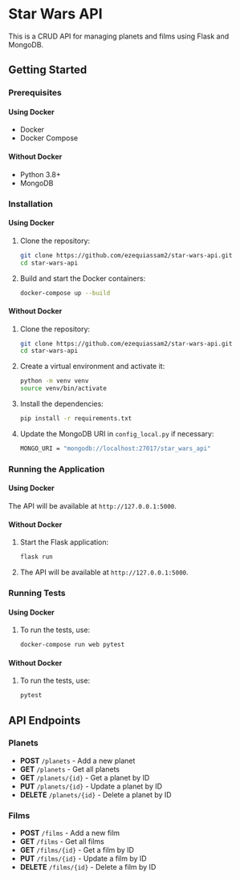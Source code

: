 # Star Wars API

This is a CRUD API for managing planets and films using Flask and MongoDB.

## Getting Started

### Prerequisites

#### Using Docker

- Docker
- Docker Compose

#### Without Docker

- Python 3.8+
- MongoDB

### Installation

#### Using Docker

1. Clone the repository:
    ```bash
    git clone https://github.com/ezequiassam2/star-wars-api.git
    cd star-wars-api
    ```

2. Build and start the Docker containers:
    ```bash
    docker-compose up --build
    ```

#### Without Docker

1. Clone the repository:
    ```bash
    git clone https://github.com/ezequiassam2/star-wars-api.git
    cd star-wars-api
    ```

2. Create a virtual environment and activate it:
    ```bash
    python -m venv venv
    source venv/bin/activate
    ```

3. Install the dependencies:
    ```bash
    pip install -r requirements.txt
    ```

4. Update the MongoDB URI in `config_local.py` if necessary:
    ```bash
    MONGO_URI = "mongodb://localhost:27017/star_wars_api"
    ```

### Running the Application

#### Using Docker

The API will be available at `http://127.0.0.1:5000`.

#### Without Docker

1. Start the Flask application:
    ```bash
    flask run
    ```

2. The API will be available at `http://127.0.0.1:5000`.

### Running Tests

#### Using Docker

1. To run the tests, use:
    ```bash
    docker-compose run web pytest
    ```

#### Without Docker

1. To run the tests, use:
    ```bash
    pytest
    ```

## API Endpoints

### Planets

- **POST** `/planets` - Add a new planet
- **GET** `/planets` - Get all planets
- **GET** `/planets/{id}` - Get a planet by ID
- **PUT** `/planets/{id}` - Update a planet by ID
- **DELETE** `/planets/{id}` - Delete a planet by ID

### Films

- **POST** `/films` - Add a new film
- **GET** `/films` - Get all films
- **GET** `/films/{id}` - Get a film by ID
- **PUT** `/films/{id}` - Update a film by ID
- **DELETE** `/films/{id}` - Delete a film by ID
